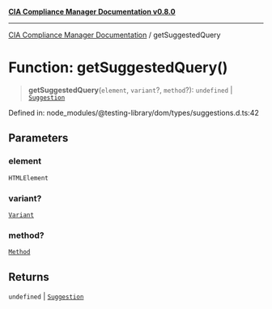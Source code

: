 [**CIA Compliance Manager Documentation v0.8.0**](../README.md)

***

[CIA Compliance Manager Documentation](../globals.md) / getSuggestedQuery

# Function: getSuggestedQuery()

> **getSuggestedQuery**(`element`, `variant`?, `method`?): `undefined` \| [`Suggestion`](../interfaces/Suggestion.md)

Defined in: node\_modules/@testing-library/dom/types/suggestions.d.ts:42

## Parameters

### element

`HTMLElement`

### variant?

[`Variant`](../type-aliases/Variant.md)

### method?

[`Method`](../type-aliases/Method.md)

## Returns

`undefined` \| [`Suggestion`](../interfaces/Suggestion.md)
